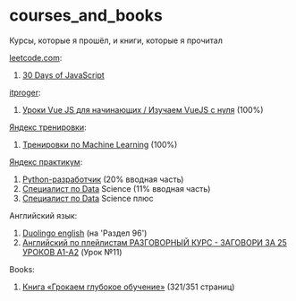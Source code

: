 # courses_and_books
Курсы, которые я прошёл, и книги, которые я прочитал

[leetcode.com](https://leetcode.com/):
1. [30 Days of JavaScript](https://leetcode.com/studyplan/30-days-of-javascript/)

[itproger](https://www.youtube.com/@itproger):
1. [Уроки Vue JS для начинающих / Изучаем VueJS с нуля](https://www.youtube.com/watch?v=TV9UtmlYCMM&list=PLDyJYA6aTY1lwiVmcFFb7g0dRehAXmWUn) (100%)

[Яндекс тренировки](https://yandex.ru/yaintern/training):
1. [Тренировки по Machine Learning](https://yandex.ru/yaintern/training/ml-training?mindbox-message-key=7471047284419985412&mindbox-click-id=b5fcbb11-b8d0-4d0c-b2c2-bb48664d682b&utm_source=mindbox&utm_medium=email&utm_campaign=training4&utm_content=reg) (100%)

[Яндекс практикум](https://practicum.yandex.ru/):
1. [Python-разработчик](https://practicum.yandex.ru/profile/backend-developer/)  (20% вводная часть)
2. [Специалист по Data](https://practicum.yandex.ru/profile/data-scientist/) Science  (11% вводная часть) 
3. [Специалист по Data](https://practicum.yandex.ru/profile/data-scientist/ ) Science плюс  

Английский язык:
1. [Duolingo english](https://www.duolingo.com/) (на 'Раздел 96')
2. [Английский по плейлистам РАЗГОВОРНЫЙ КУРС - ЗАГОВОРИ ЗА 25 УРОКОВ A1-A2](https://www.youtube.com/watch?v=swY3VuD3B0I&list=PLD6SPjEPomatqksnI7khGOkOyeBOb7dYf) (Урок №11)

Books: 
1. [Книга «Грокаем глубокое обучение»](https://github.com/H20CH3PO2/Grokking-Deep-Learning) (321/351 страниц)  

